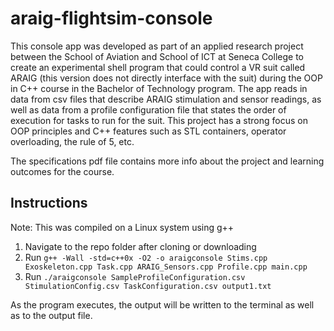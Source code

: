 # araig-flightsim-console

This console app was developed as part of an applied research project between the School of Aviation and School of ICT at Seneca College to create an experimental shell program that could control a VR suit called ARAIG (this version does not directly interface with the suit) during the OOP in C++ course in the Bachelor of Technology program. The app reads in data from csv files that describe ARAIG stimulation and sensor readings, as well as data from a profile configuration file that states the order of execution for tasks to run for the suit. This project has a strong focus on OOP principles and C++ features such as STL containers, operator overloading, the rule of 5, etc.

The specifications pdf file contains more info about the project and learning outcomes for the course.

## Instructions

Note: This was compiled on a Linux system using g++

1. Navigate to the repo folder after cloning or downloading
2. Run `g++ -Wall -std=c++0x -O2 -o araigconsole Stims.cpp Exoskeleton.cpp Task.cpp ARAIG_Sensors.cpp Profile.cpp main.cpp`
3. Run `./araigconsole SampleProfileConfiguration.csv StimulationConfig.csv TaskConfiguration.csv output1.txt`

As the program executes, the output will be written to the terminal as well as to the output file.


